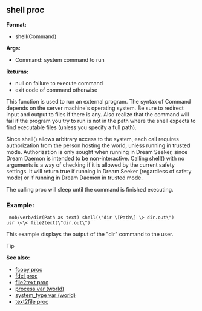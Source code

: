 ## shell proc

**Format:**
+   shell(Command)
<!-- -->
**Args:**
+   Command: system command to run
<!-- -->
**Returns:**
+   null on failure to execute command
+   exit code of command otherwise


This function is used to run an external program. The syntax of
Command depends on the server machine\'s operating system. Be sure to
redirect input and output to files if there is any. Also realize that
the command will fail if the program you try to run is not in the path
where the shell expects to find executable files (unless you specify a
full path). 

Since shell() allows arbitrary access to the
system, each call requires authorization from the person hosting the
world, unless running in trusted mode. Authorization is only sought when
running in Dream Seeker, since Dream Daemon is intended to be
non-interactive. Calling shell() with no arguments is a way of checking
if it is allowed by the current safety settings. It will return true if
running in Dream Seeker (regardless of safety mode) or if running in
Dream Daemon in trusted mode. 

The calling proc will sleep until
the command is finished executing.
### Example:

```
 mob/verb/dir(Path as text) shell(\"dir \[Path\] \> dir.out\")
usr \<\< file2text(\"dir.out\") 
```
 

This example
displays the output of the \"dir\" command to the user.

> [!TIP] 
> **See also:**
> +   [fcopy proc](/ref/proc/fcopy.md) 
> +   [fdel proc](/ref/proc/fdel.md) 
> +   [file2text proc](/ref/proc/file2text.md) 
> +   [process var (world)](/ref/world/var/process.md) 
> +   [system_type var (world)](/ref/world/var/system_type.md) 
> +   [text2file proc](/ref/proc/text2file.md) <!-- -->
